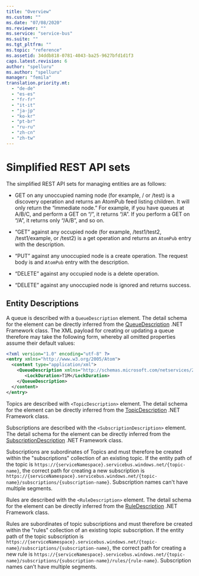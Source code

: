 ```yaml
---
title: "Overview"
ms.custom: ""
ms.date: "07/08/2020"
ms.reviewer: ""
ms.service: "service-bus"
ms.suite: ""
ms.tgt_pltfrm: ""
ms.topic: "reference"
ms.assetid: 34ddb818-0781-4043-ba25-9627bfd1d1f3
caps.latest.revision: 6
author: "spelluru"
ms.author: "spelluru"
manager: "femila"
translation.priority.mt: 
  - "de-de"
  - "es-es"
  - "fr-fr"
  - "it-it"
  - "ja-jp"
  - "ko-kr"
  - "pt-br"
  - "ru-ru"
  - "zh-cn"
  - "zh-tw"
---
```

# Simplified REST API sets
The simplified REST API sets for managing entities are as follows:  
  
-   GET on any unoccupied naming node (for example, / or /test) is a discovery operation and returns an AtomPub feed listing children. It will only return the “immediate node.” For example, if you have queues at A/B/C, and perform a GET on “/”, it returns “/A”. If you perform a GET on “/A”, it returns only “/A/B”, and so on.  
  
-   “GET” against any occupied node (for example, /test1/test2, /test1/example, or /test2) is a get operation and returns an `AtomPub` entry with the description.  
  
-   “PUT” against any unoccupied node is a create operation. The request body is and `AtomPub` entry with the description.  
  
-   “DELETE” against any occupied node is a delete operation.  
  
-   “DELETE” against any unoccupied node is ignored and returns success.

## Entity Descriptions 

A queue is described with a ```QueueDescription``` element. The detail schema for the 
element can be directly inferred from the [QueueDescription](https://docs.microsoft.com/dotnet/api/microsoft.servicebus.messaging.queuedescription) .NET Framework class. The XML payload for creating or updating a queue therefore may take the following form, whereby all omitted properties assume their default values:

```xml  
<?xml version="1.0" encoding="utf-8" ?>  
<entry xmlns="http://www.w3.org/2005/Atom">  
  <content type="application/xml">  
    <QueueDescription xmlns="http://schemas.microsoft.com/netservices/2010/10/servicebus/connect">
       <LockDuration>T1M</LockDuration>
    </QueueDescription>
  </content>  
</entry>  
```

Topics are described with  ```<TopicDescription>``` element. The detail schema for the 
element can be directly inferred from the [TopicDescription](https://docs.microsoft.com/dotnet/api/microsoft.servicebus.messaging.topicdescription) .NET Framework class.

Subscriptions are described with the ```<SubscriptionDescription>``` element. The detail schema for the 
element can be directly inferred from the [SubscriptionDescription](https://docs.microsoft.com/dotnet/api/microsoft.servicebus.messaging.subscriptiondescription) .NET Framework class. 

Subscriptions are subordinates of Topics and must therefore be created 
within the "subscriptions" collection of an existing topic. If the entity path of the topic is ```https://{serviceNamespace}.servicebus.windows.net/{topic-name}```, the correct path for creating a new subscription is ```https://{serviceNamespace}.servicebus.windows.net/{topic-name}/subscriptions/{subscription-name}```. Subscription names can't have multiple segments. 


Rules are described with the ```<RuleDescription>``` element. The detail schema for the 
element can be directly inferred from the [RuleDescription](https://docs.microsoft.com/dotnet/api/microsoft.servicebus.messaging.ruledescription) .NET Framework class. 

Rules are subordinates of topic subscriptions and must therefore be created 
within the "rules" collection of an existing topic subscription. If the entity path of the topic subscription is ```https://{serviceNamespace}.servicebus.windows.net/{topic-name}/subscriptions/{subscription-name}```, the correct path for creating a new rule is ```https://{serviceNamespace}.servicebus.windows.net/{topic-name}/subscriptions/{subscription-name}/rules/{rule-name}```. Subscription names can't have multiple segments. 
